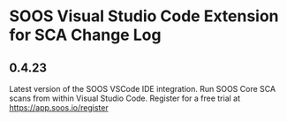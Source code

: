 # SOOS Visual Studio Code Extension for SCA Change Log

## 0.4.23

Latest version of the SOOS VSCode IDE integration. Run SOOS Core SCA scans from within Visual Studio Code. Register for a free trial at https://app.soos.io/register